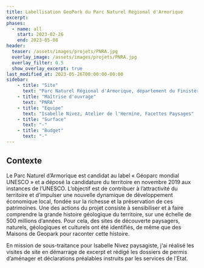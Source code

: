 ```yaml
---
title: Labellisation GeoPark du Parc Naturel Régional d'Armorique
excerpt:
phases:
  - name: all
    start: 2023-02-26
    end: 2023-05-08
header:
  teaser: /assets/images/projets/PNRA.jpg
  overlay_image: /assets/images/projets/PNRA.jpg
  overlay_filter: 0.5
  show_overlay_excerpt: true
last_modified_at: 2023-05-26T00:00:00-00:00
sidebar:
    - title: "Site"
      text: "Parc Naturel Régional d'Armorique, département du Finistère (29)"
    - title: "Maîtrise d'ouvrage"
      text: "PNRA"
    - title: "Equipe"
      text: "Isabelle Nivez, Atelier de l'Hermine, Facettes Paysages"
    - title: "Surface"
      text: "-"
    - title: "Budget"
      text: "-"
---
```

## Contexte 

Le Parc Naturel d’Armorique est candidat au label « Géoparc mondial UNESCO » et a déposé la candidature du territoire en novembre 2019 aux instances de l’UNESCO. L’objectif est de contribuer à l’attractivité du territoire et d’impulser une nouvelle dynamique de développement économique local, fondée sur la richesse et la préservation de ces patrimoines.
Une des actions du projet consiste à sensibiliser et à faire comprendre la grande histoire géologique du territoire, sur une échelle de 500 millions d’années. Pour cela, des sites de découverte paysagers, naturels, géologiques et culturels ont été identifiés, de même que des Maisons de Geopark pour raconter cette histoire.

En mission de sous-traitance pour Isabelle Nivez paysagiste, j'ai réalisé les visites de site en démarrage de excerpt et rédigé les dossiers de permis d’aménager et déclarations préalables instruits par les services de l'Etat.
